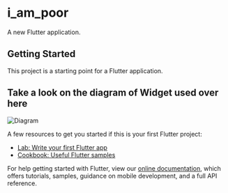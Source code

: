 # i_am_poor

A new Flutter application.

## Getting Started

This project is a starting point for a Flutter application.

## Take a look on the diagram of Widget used over here

![Diagram](https://github.com/manthan-ladva/Flutter_By_Manthan/blob/master/Flutter_App_Brewery/i_am_poor/i_am_poor_diagram.png?raw=true)

A few resources to get you started if this is your first Flutter project:

- [Lab: Write your first Flutter app](https://flutter.dev/docs/get-started/codelab)
- [Cookbook: Useful Flutter samples](https://flutter.dev/docs/cookbook)

For help getting started with Flutter, view our
[online documentation](https://flutter.dev/docs), which offers tutorials,
samples, guidance on mobile development, and a full API reference.
